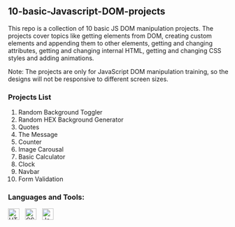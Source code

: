 ## 10-basic-Javascript-DOM-projects

This repo is a collection of 10 basic JS DOM manipulation projects. The projects cover topics like getting elements from DOM, creating custom elements and appending them to other elements, getting and changing attributes, getting and changing internal HTML, getting and changing CSS styles and adding animations.

Note: The projects are only for JavaScript DOM manipulation training, so the designs will not be responsive to different screen sizes.  

### Projects List

1. Random Background Toggler
2. Random HEX Background Generator
3. Quotes
4. The Message
5. Counter
6. Image Carousal
7. Basic Calculator
8. Clock
9. Navbar
10. Form Validation

### Languages and Tools:

<img align="left" alt="HTML5" width="26px" src="https://cdn.jsdelivr.net/gh/devicons/devicon/icons/html5/html5-original.svg" style="padding-right:10px;" />
<img align="left" alt="CSS3" width="26px" src="https://cdn.jsdelivr.net/gh/devicons/devicon/icons/css3/css3-original.svg" style="padding-right:10px;" />
<img align="left" alt="JavaScript" width="26px" src="https://cdn.jsdelivr.net/gh/devicons/devicon/icons/javascript/javascript-original.svg" style="padding-right:10px;" />
